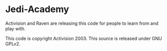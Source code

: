 Jedi-Academy
============

Activision and Raven are releasing this code for people to learn from and play with. 

This code is copyright Activision 2003. This source is released under GNU GPLv2.
